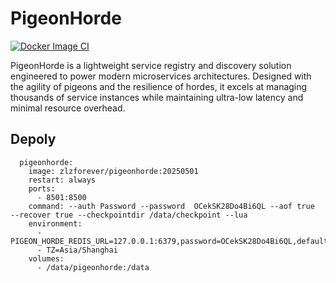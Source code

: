 # PigeonHorde

[![Docker Image CI](https://github.com/zlzforever/PigeonHorde/actions/workflows/docker-image.yml/badge.svg)](https://github.com/zlzforever/PigeonHorde/actions/workflows/docker-image.yml)

PigeonHorde is a lightweight service registry and discovery solution engineered to power modern microservices architectures. Designed with the agility of pigeons and the resilience of hordes, it excels at managing thousands of service instances while maintaining ultra-low latency and minimal resource overhead.

## Depoly

``` 
  pigeonhorde:
    image: zlzforever/pigeonhorde:20250501
    restart: always
    ports:
      - 8501:8500
    command: --auth Password --password  OCekSK28Do4Bi6QL --aof true   --recover true --checkpointdir /data/checkpoint --lua
    environment:
      - PIGEON_HORDE_REDIS_URL=127.0.0.1:6379,password=OCekSK28Do4Bi6QL,defaultDatabase=0
      - TZ=Asia/Shanghai
    volumes:
      - /data/pigeonhorde:/data
```